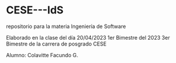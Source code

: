 # CESE---IdS
repositorio para la materia Ingeniería de Software

Elaborado en la clase del día 20/04/2023
1er Bimestre del 2023
3er Bimestre de la carrera de posgrado CESE

Alumno: Colavitte Facundo G.
